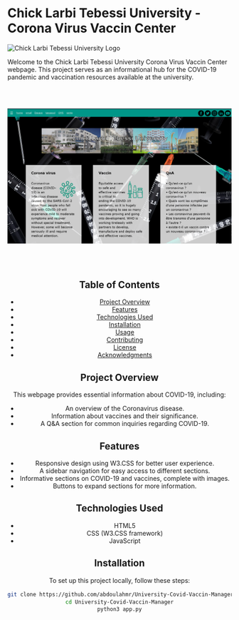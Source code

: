 # Chick Larbi Tebessi University - Corona Virus Vaccin Center

![Chick Larbi Tebessi University Logo](https://www.univ-tebessa.dz/wp-content/uploads/2022/12/logo-LTU.png)

Welcome to the Chick Larbi Tebessi University Corona Virus Vaccin Center webpage. This project serves as an informational hub for the COVID-19 pandemic and vaccination resources available at the university.

<div align="center">

<br>
<br>

![Screenshot of DVibes](https://github.com/abdoulahmr/portfolio/blob/main/assets/img/cvum.png)

<br>
<br>

## Table of Contents
- [Project Overview](#project-overview)
- [Features](#features)
- [Technologies Used](#technologies-used)
- [Installation](#installation)
- [Usage](#usage)
- [Contributing](#contributing)
- [License](#license)
- [Acknowledgments](#acknowledgments)

## Project Overview
This webpage provides essential information about COVID-19, including:
- An overview of the Coronavirus disease.
- Information about vaccines and their significance.
- A Q&A section for common inquiries regarding COVID-19.

## Features
- Responsive design using W3.CSS for better user experience.
- A sidebar navigation for easy access to different sections.
- Informative sections on COVID-19 and vaccines, complete with images.
- Buttons to expand sections for more information.

## Technologies Used
- HTML5
- CSS (W3.CSS framework)
- JavaScript

## Installation
To set up this project locally, follow these steps:
   ```bash
   git clone https://github.com/abdoulahmr/University-Covid-Vaccin-Manager.git
   cd University-Covid-Vaccin-Manager
   python3 app.py

